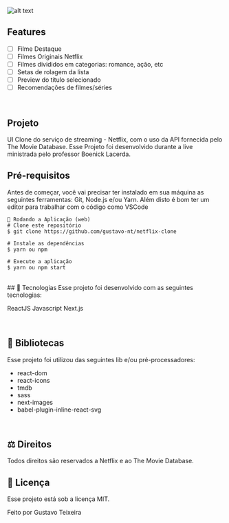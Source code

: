 ![alt text](https://logodownload.org/wp-content/uploads/2014/10/netflix-logo-5.png)

## Features
 - [ ] Filme Destaque
 - [ ] Filmes Originais Netflix
 - [ ] Filmes divididos em categorias: romance, ação, etc
 - [ ] Setas de rolagem da lista
 - [ ] Preview do título selecionado
 - [ ] Recomendações de filmes/séries
</br>

 ## Projeto
UI Clone do serviço de streaming - Netflix, com o uso da API fornecida pelo The Movie Database. Esse Projeto foi desenvolvido durante a live ministrada pelo professor Boenick Lacerda.
</br>

## Pré-requisitos
Antes de começar, você vai precisar ter instalado em sua máquina as seguintes ferramentas: Git, Node.js e/ou Yarn. Além disto é bom ter um editor para trabalhar com o código como VSCode
</br>

```
📗 Rodando a Aplicação (web)
# Clone este repositório
$ git clone https://github.com/gustavo-nt/netflix-clone

# Instale as dependências
$ yarn ou npm

# Execute a aplicação
$ yarn ou npm start
```

</br>
## 🚀 Tecnologias
Esse projeto foi desenvolvido com as seguintes tecnologias:

ReactJS
Javascript
Next.js

</br>

## 📕 Bibliotecas
Esse projeto foi utilizou das seguintes lib e/ou pré-processadores:

* react-dom
* react-icons
* tmdb
* sass
* next-images
* babel-plugin-inline-react-svg
</br>

## ⚖ Direitos
Todos direitos são reservados a Netflix e ao The Movie Database.
</br>

## 📝 Licença
Esse projeto está sob a licença MIT.
</br>

Feito por Gustavo Teixeira
